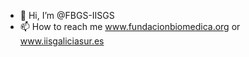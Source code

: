 - 👋 Hi, I’m @FBGS-IISGS
- 📫 How to reach me www.fundacionbiomedica.org or www.iisgaliciasur.es

<!---
FBGS-IISGS/FBGS-IISGS is a ✨ special ✨ repository because its `README.md` (this file) appears on your GitHub profile.
You can click the Preview link to take a look at your changes.
--->
